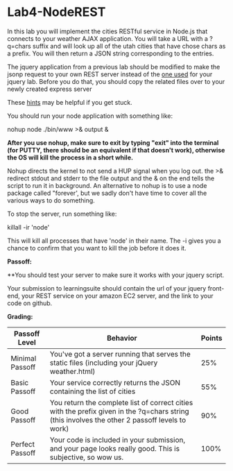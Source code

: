 # Lab4-NodeREST

In this lab you will implement the cities RESTful service in Node.js that connects to your weather AJAX application. You will take a URL with a ?q=chars suffix and will look up all of the utah cities that have chose chars as a prefix. You will then return a JSON string corresponding to the entries.

The jquery application from a previous lab should be modified to make the jsonp request to your own REST server instead of the <a href="https://students.cs.byu.edu/~clement/CS360/ajax/getcity.cgi?q=P">one used</a> for your jquery lab. Before you do that, you should copy the related files over to your newly created express server

These <a href="http://bioresearch.byu.edu/cs260/node/nodelabhints.html">hints</a> may be helpful if you get stuck.

You should run your node application with something like:

nohup node ./bin/www >& output &

<strong>After you use nohup, make sure to exit by typing "exit" into the terminal (for PUTTY, there should be an equivalent if that doesn't work), otherwise the OS will kill the process in a short while.</strong>

Nohup directs the kernel to not send a HUP signal when you log out. the >& redirect stdout and stderr to the file output and the & on the end tells the script to run it in background. An alternative to nohup is to use a node package called "forever', but we sadly don't have time to cover all the various ways to do something.

To stop the server, run something like:

killall -ir 'node'

This will kill all processes that have 'node' in their name. The -i gives you a chance to confirm that you want to kill the job before it does it.

<strong>Passoff:</strong>

**You should test your server to make sure it works with your jquery script. 

Your submission to learningsuite should contain the url of your jquery front-end, your REST service on your amazon EC2 server, and the link to your code on github.

<strong>Grading:</strong>

<strong>Passoff Level</strong> | <strong>Behavior</strong> |	<strong>Points</strong>
--- | --- | ---
Minimal Passoff | You've got a server running that serves the static files (including your jQuery weather.html) | 25%
Basic Passoff | Your service correctly returns the JSON containing the list of cities | 55%
Good Passoff | You return the complete list of correct cities with the prefix given in the ?q=chars string (this involves the other 2 passoff levels to work) | 90%
Perfect Passoff | Your code is included in your submission, and your page looks really good. This is subjective, so wow us. | 100%

